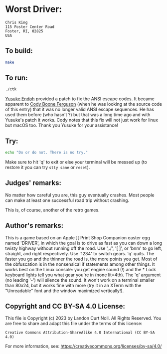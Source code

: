 # Worst Driver:

    Chris King
    115 Foster Center Road
    Foster, RI, 02825
    USA

## To build:

```sh
make
```

## To run:

```sh
./ctk
```

[Yusuke Endoh](/winners.html#Yusuke_Endoh) provided a patch to fix the ANSI
escape codes. It became apparent to [Cody Boone
Ferguson](/winners.html#Cody_Boone_Ferguson) (when he was looking at the source
code of this entry) that it was no longer valid ANSI escape sequences. He has
used them before (who hasn't ?) but that was a long time ago and with Yusuke's
patch it works.  Cody notes that this fix will not just work for linux but macOS
too. Thank you Yusuke for your assistance!


## Try:

```sh
echo "Do or do not. There is no try."
```

Make sure to hit 'q' to exit or else your terminal will be messed up (to restore
it you can try `stty sane` or `reset`).

## Judges' remarks:

No matter how careful you are, this guy eventually crashes.  Most people
can make at least one successful road trip without crashing.

This is, of course, another of the retro games.

## Author's remarks:

This is a game based on an Apple ][ Print Shop Companion easter
egg named 'DRIVER', in which the goal is to drive as fast as
you can down a long twisty highway without running off the
road.  Use ',./', '[ ]', or 'bnm' to go left, straight, and
right respectively. Use '1234' to switch gears. 'q' quits. The
faster you go and the thinner the road is, the more points you
get. Most of the obfuscation is in the nonsensical if statements
among other things. It works best on the Linux console: you
get engine sound (!) and the * Lock keyboard lights tell you
what gear you're in (none lit=4th).  The 'q' argument (no
leading '-') will silence the sound. It won't work on a terminal
smaller than 80x24, but it works fine with more (try it in an
XTerm with the "Unreadable" font and the window maximized
vertically!).

## Copyright and CC BY-SA 4.0 License:

This file is Copyright (c) 2023 by Landon Curt Noll.  All Rights Reserved.
You are free to share and adapt this file under the terms of this license:

    Creative Commons Attribution-ShareAlike 4.0 International (CC BY-SA 4.0)

For more information, see: https://creativecommons.org/licenses/by-sa/4.0/
